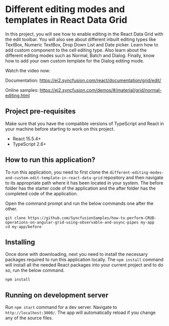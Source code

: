 # Different editing modes and templates in React Data Grid
In this project, you will see how to enable editing in the React Data Grid with the edit toolbar. You will also see about different inbuilt editing types like TextBox, Numeric TextBox, Drop Down List and Date picker. Learn how to add custom component to the cell editing type. Also learn about the different editing modes such as Normal, Batch and Dialog. Finally, know how to add your own custom template for the Dialog editing mode.

Watch the video now: 

Documentation: https://ej2.syncfusion.com/react/documentation/grid/edit/

Online samples: https://ej2.syncfusion.com/demos/#/material/grid/normal-editing.html

## Project pre-requisites
Make sure that you have the compatible versions of TypeScript and React in your machine before starting to work on this project.
* React 15.5.4+
* TypeScript 2.6+

## How to run this application?
To run this application, you need to first clone the `different-editing-modes-and-custom-edit-template-in-react-data-grid` repository and then navigate to its appropriate path where it has been located in your system. The before folder has the starter code of the application and the after folder has the completed code of the application.

Open the command prompt and run the below commands one after the other.

```
git clone https://github.com/SyncfusionSamples/how-to-perform-CRUD-operations-on-angular-grid-using-observable-and-async-pipes my-app
cd my-app/before
```

## Installing
Once done with downloading, next you need to install the necessary packages required to run this application locally. The `npm install` command will install all the needed React packages into your current project and to do so, run the below command.

```
npm install
```

## Running on development server
Run `npm start` command for a dev server. Navigate to `http://localhost:3000/`. The app will automatically reload if you change any of the source files.
